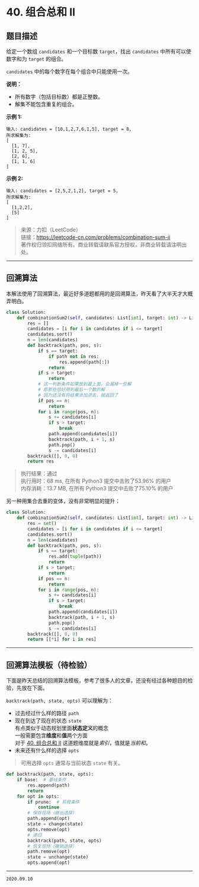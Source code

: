 # 40. 组合总和 II

## 题目描述

给定一个数组 `candidates` 和一个目标数 `target`，找出 `candidates` 中所有可以使数字和为 `target` 的组合。

`candidates` 中的每个数字在每个组合中只能使用一次。

**说明：**

- 所有数字（包括目标数）都是正整数。
- 解集不能包含重复的组合。

**示例 1:**

```text
输入: candidates = [10,1,2,7,6,1,5], target = 8,
所求解集为:
[
  [1, 7],
  [1, 2, 5],
  [2, 6],
  [1, 1, 6]
]
```

**示例 2:**

```text
输入: candidates = [2,5,2,1,2], target = 5,
所求解集为:
[
  [1,2,2],
  [5]
]
```

> 来源：力扣（LeetCode）  
> 链接：<https://leetcode-cn.com/problems/combination-sum-ii>  
> 著作权归领扣网络所有。商业转载请联系官方授权，非商业转载请注明出处。

---

## 回溯算法

本解法使用了回溯算法，最近好多道题都用的是回溯算法，昨天看了大半天才大概弄明白。

```python
class Solution:
    def combinationSum2(self, candidates: List[int], target: int) -> List[List[int]]:
        res = []
        candidates = [i for i in candidates if i <= target]
        candidates.sort()
        n = len(candidates)
        def backtrack(path, pos, s):
            if s == target:
                if path not in res:
                    res.append(path[:])
                return
            if s > target:
                return
            # 这一判断条件如果放到最上面，会漏掉一些解
            # 即那些恰好用到最后一个数的解
            # 因为还没有将结果添加进去，就返回了
            if pos == n:
                return
            for i in range(pos, n):
                s += candidates[i]
                if s > target:
                    break
                path.append(candidates[i])
                backtrack(path, i + 1, s)
                path.pop()
                s -= candidates[i]
        backtrack([], 0, 0)
        return res
```

> 执行结果：通过  
> 执行用时：68 ms, 在所有 Python3 提交中击败了53.96% 的用户  
> 内存消耗：13.7 MB, 在所有 Python3 提交中击败了75.10% 的用户

另一种用集合去重的变体，没有非常明显的提升：

```python
class Solution:
    def combinationSum2(self, candidates: List[int], target: int) -> List[List[int]]:
        res = set()
        candidates = [i for i in candidates if i <= target]
        candidates.sort()
        n = len(candidates)
        def backtrack(path, pos, s):
            if s == target:
                res.add(tuple(path))
                return
            if s > target:
                return
            if pos == n:
                return
            for i in range(pos, n):
                s += candidates[i]
                if s > target:
                    break
                path.append(candidates[i])
                backtrack(path, i + 1, s)
                path.pop()
                s -= candidates[i]
        backtrack([], 0, 0)
        return [[*i] for i in res]
```

---

## 回溯算法模板（待检验）

下面是昨天总结的回溯算法模板，参考了很多人的文章，还没有经过各种题目的检验，先放在下面。

`backtrack(path, state, opts)` 可以理解为：

- 过去经过什么样的路径 `path`
- 现在到达了现在的状态 `state`  
  有点类似于动态规划里面**状态定义**的概念  
  一般需要包含**维度**和**值**两个方面  
  对于 [40. 组合总和 II](https://leetcode-cn.com/problems/combination-sum-ii/) 这道题维度就是*索引*，值就是*当前和*。
- 未来还有什么样的选择 `opts`

> 可用选择 `opts` 通常与当前状态 `state` 有关。

```python
def backtrack(path, state, opts):
    if base:  # 基线条件
        res.append(path)
        return
    for opt in opts:
        if prune:  # 剪枝条件
            continue
        # 保存现场（做出选择）
        path.append(opt)
        state = change(state)
        opts.remove(opt)
        # 递归
        backtrack(path, state, opts)
        # 恢复现场（撤销选择）
        path.remove(opt)
        state = unchange(state)
        opts.append(opt)
```

---

`2020.09.10`
